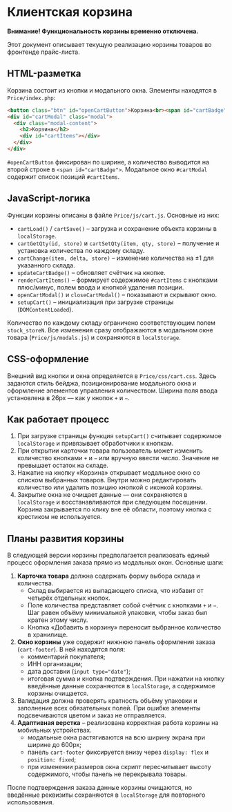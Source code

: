 # Клиентская корзина
**Внимание! Функциональность корзины временно отключена.**


Этот документ описывает текущую реализацию корзины товаров во фронтенде прайс-листа.

## HTML-разметка

Корзина состоит из кнопки и модального окна. Элементы находятся в `Price/index.php`:

```html
<button class="btn" id="openCartButton">Корзина<br><span id="cartBadge"></span></button>
<div id="cartModal" class="modal">
  <div class="modal-content">
    <h2>Корзина</h2>
    <div id="cartItems"></div>
  </div>
</div>
```

`#openCartButton` фиксирован по ширине, а количество выводится на второй строке в `<span id="cartBadge">`. Модальное окно `#cartModal` содержит список позиций `#cartItems`.

## JavaScript-логика

Функции корзины описаны в файле `Price/js/cart.js`. Основные из них:

- `cartLoad()` / `cartSave()` – загрузка и сохранение объекта корзины в `localStorage`.
- `cartGetQty(id, store)` и `cartSetQty(item, qty, store)` – получение и установка
  количества по каждому складу.
- `cartChange(item, delta, store)` – изменение количества на ±1 для указанного склада.
- `updateCartBadge()` – обновляет счётчик на кнопке.
- `renderCartItems()` – формирует содержимое `#cartItems` с кнопками плюс/минус, полем ввода и кнопкой удаления позиции.
- `openCartModal()` и `closeCartModal()` – показывают и скрывают окно.
- `setupCart()` – инициализация при загрузке страницы (`DOMContentLoaded`).

Количество по каждому складу ограничено соответствующим полем `stock_storeN`. Все изменения сразу отображаются в модальном окне товара (`Price/js/modals.js`) и сохраняются в `localStorage`.

## CSS-оформление

Внешний вид кнопки и окна определяется в `Price/css/cart.css`. Здесь задаются стиль бейджа, позиционирование модального окна и оформление элементов управления количеством. Ширина поля ввода установлена в 26px — как у кнопок `+` и `−`.

## Как работает процесс

1. При загрузке страницы функция `setupCart()` считывает содержимое `localStorage` и привязывает обработчики к кнопкам.
2. При открытии карточки товара пользователь может изменить количество кнопками `+` и `−` или вручную ввести число. Значение не превышает остаток на складе.
3. Нажатие на кнопку «Корзина» открывает модальное окно со списком выбранных товаров. Внутри можно редактировать количество или удалить позицию кнопкой с иконкой корзины.
4. Закрытие окна не очищает данные — они сохраняются в `localStorage` и восстанавливаются при следующем посещении.
   Корзина закрывается по клику вне её области, поэтому кнопка с крестиком не используется.

## Планы развития корзины

В следующей версии корзины предполагается реализовать единый процесс оформления
заказа прямо из модальных окон. Основные шаги:

1. **Карточка товара** должна содержать форму выбора склада и количества.
   - Склад выбирается из выпадающего списка, что избавит от четырёх отдельных
     кнопок.
   - Поле количества представляет собой счётчик с кнопками `+` и `−`. Шаг равен
     объёму минимальной упаковки, чтобы заказ был кратен этому числу.
   - Кнопка «Добавить в корзину» переносит выбранное количество в хранилище.
2. **Окно корзины** уже содержит нижнюю панель оформления заказа (`cart-footer`).
   В ней находятся поля:
   - комментарий покупателя;
   - ИНН организации;
   - дата доставки (`input type="date"`);
   - итоговая сумма и кнопка подтверждения.
   При нажатии на кнопку введённые данные сохраняются в `localStorage`, а
   содержимое корзины очищается.
3. Валидация должна проверять кратность объёму упаковки и заполнение всех
   обязательных полей. При ошибке элементы подсвечиваются цветом и заказ не
   отправляется.
4. **Адаптивная верстка** – реализована корректная работа корзины на мобильных
   устройствах.
    - модальные окна растягиваются на всю ширину экрана при ширине до 600px;
    - панель `cart-footer` фиксируется внизу через `display: flex` и
      `position: fixed`;
    - при изменении размеров окна скрипт пересчитывает высоту содержимого,
      чтобы панель не перекрывала товары.

После подтверждения заказа данные корзины очищаются, но введённые реквизиты
сохраняются в `localStorage` для повторного использования.

